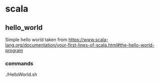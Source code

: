 # scala

## hello_world
Simple hello world taken from https://www.scala-lang.org/documentation/your-first-lines-of-scala.html#the-hello-world-program

### commands
./HelloWorld.sh

